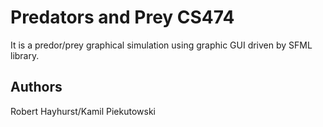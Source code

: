 # Predators and Prey CS474

It is a predor/prey graphical simulation using graphic GUI driven by SFML library. 


## Authors
Robert Hayhurst/Kamil Piekutowski
